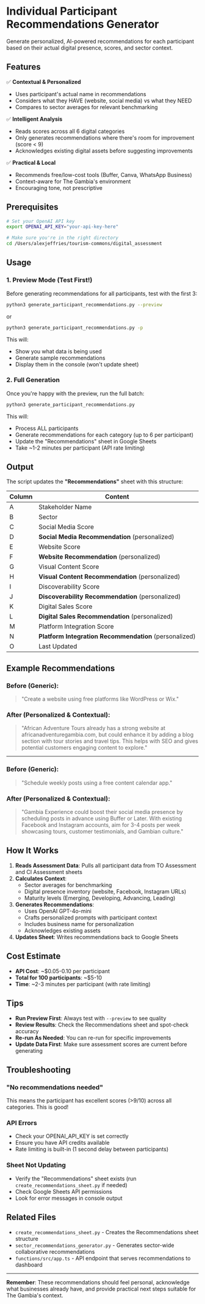 # Individual Participant Recommendations Generator

Generate personalized, AI-powered recommendations for each participant based on their actual digital presence, scores, and sector context.

## Features

✅ **Contextual & Personalized**
- Uses participant's actual name in recommendations
- Considers what they HAVE (website, social media) vs what they NEED
- Compares to sector averages for relevant benchmarking

✅ **Intelligent Analysis**
- Reads scores across all 6 digital categories
- Only generates recommendations where there's room for improvement (score < 9)
- Acknowledges existing digital assets before suggesting improvements

✅ **Practical & Local**
- Recommends free/low-cost tools (Buffer, Canva, WhatsApp Business)
- Context-aware for The Gambia's environment
- Encouraging tone, not prescriptive

## Prerequisites

```bash
# Set your OpenAI API key
export OPENAI_API_KEY="your-api-key-here"

# Make sure you're in the right directory
cd /Users/alexjeffries/tourism-commons/digital_assessment
```

## Usage

### 1. Preview Mode (Test First!)

Before generating recommendations for all participants, test with the first 3:

```bash
python3 generate_participant_recommendations.py --preview
```

or

```bash
python3 generate_participant_recommendations.py -p
```

This will:
- Show you what data is being used
- Generate sample recommendations
- Display them in the console (won't update sheet)

### 2. Full Generation

Once you're happy with the preview, run the full batch:

```bash
python3 generate_participant_recommendations.py
```

This will:
- Process ALL participants
- Generate recommendations for each category (up to 6 per participant)
- Update the "Recommendations" sheet in Google Sheets
- Take ~1-2 minutes per participant (API rate limiting)

## Output

The script updates the **"Recommendations"** sheet with this structure:

| Column | Content |
|--------|---------|
| A | Stakeholder Name |
| B | Sector |
| C | Social Media Score |
| D | **Social Media Recommendation** (personalized) |
| E | Website Score |
| F | **Website Recommendation** (personalized) |
| G | Visual Content Score |
| H | **Visual Content Recommendation** (personalized) |
| I | Discoverability Score |
| J | **Discoverability Recommendation** (personalized) |
| K | Digital Sales Score |
| L | **Digital Sales Recommendation** (personalized) |
| M | Platform Integration Score |
| N | **Platform Integration Recommendation** (personalized) |
| O | Last Updated |

## Example Recommendations

### Before (Generic):
> "Create a website using free platforms like WordPress or Wix."

### After (Personalized & Contextual):
> "African Adventure Tours already has a strong website at africanadventuregambia.com, but could enhance it by adding a blog section with tour stories and travel tips. This helps with SEO and gives potential customers engaging content to explore."

---

### Before (Generic):
> "Schedule weekly posts using a free content calendar app."

### After (Personalized & Contextual):
> "Gambia Experience could boost their social media presence by scheduling posts in advance using Buffer or Later. With existing Facebook and Instagram accounts, aim for 3-4 posts per week showcasing tours, customer testimonials, and Gambian culture."

## How It Works

1. **Reads Assessment Data**: Pulls all participant data from TO Assessment and CI Assessment sheets
2. **Calculates Context**: 
   - Sector averages for benchmarking
   - Digital presence inventory (website, Facebook, Instagram URLs)
   - Maturity levels (Emerging, Developing, Advancing, Leading)
3. **Generates Recommendations**:
   - Uses OpenAI GPT-4o-mini
   - Crafts personalized prompts with participant context
   - Includes business name for personalization
   - Acknowledges existing assets
4. **Updates Sheet**: Writes recommendations back to Google Sheets

## Cost Estimate

- **API Cost**: ~$0.05-0.10 per participant
- **Total for 100 participants**: ~$5-10
- **Time**: ~2-3 minutes per participant (with rate limiting)

## Tips

- **Run Preview First**: Always test with `--preview` to see quality
- **Review Results**: Check the Recommendations sheet and spot-check accuracy
- **Re-run As Needed**: You can re-run for specific improvements
- **Update Data First**: Make sure assessment scores are current before generating

## Troubleshooting

### "No recommendations needed"
This means the participant has excellent scores (>9/10) across all categories. This is good!

### API Errors
- Check your OPENAI_API_KEY is set correctly
- Ensure you have API credits available
- Rate limiting is built-in (1 second delay between participants)

### Sheet Not Updating
- Verify the "Recommendations" sheet exists (run `create_recommendations_sheet.py` if needed)
- Check Google Sheets API permissions
- Look for error messages in console output

## Related Files

- `create_recommendations_sheet.py` - Creates the Recommendations sheet structure
- `sector_recommendations_generator.py` - Generates sector-wide collaborative recommendations
- `functions/src/app.ts` - API endpoint that serves recommendations to dashboard

---

**Remember**: These recommendations should feel personal, acknowledge what businesses already have, and provide practical next steps suitable for The Gambia's context.

